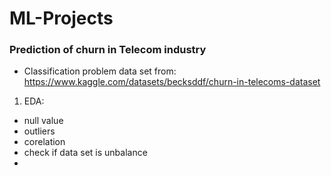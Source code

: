 # ML-Projects


### Prediction of churn in Telecom industry
* Classification problem
data set from: https://www.kaggle.com/datasets/becksddf/churn-in-telecoms-dataset


1. EDA:
- null value
- outliers
- corelation
- check if data set is unbalance
- 
